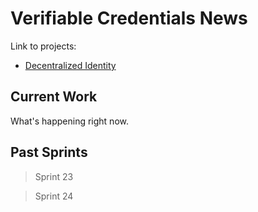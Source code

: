 # Verifiable Credentials News

Link to projects: 
- [Decentralized Identity](https://github.com/microsoft/Decentralized-Identity-and-Verifiable-Credentials)

## Current Work

What's happening right now.

## Past Sprints

> Sprint 23

> Sprint 24

